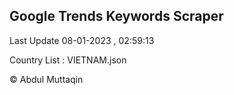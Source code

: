 

## Google Trends Keywords Scraper 
 
Last Update 08-01-2023 , 02:59:13

Country List :
VIETNAM.json



© Abdul Muttaqin 
